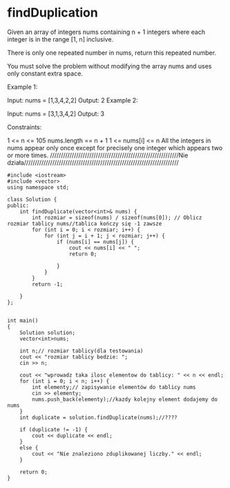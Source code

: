 # findDuplication
Given an array of integers nums containing n + 1 integers where each integer is in the range [1, n] inclusive.

There is only one repeated number in nums, return this repeated number.

You must solve the problem without modifying the array nums and uses only constant extra space.

 

Example 1:

Input: nums = [1,3,4,2,2]
Output: 2
Example 2:

Input: nums = [3,1,3,4,2]
Output: 3
 

Constraints:

1 <= n <= 105
nums.length == n + 1
1 <= nums[i] <= n
All the integers in nums appear only once except for precisely one integer which appears two or more times.
///////////////////////////////////////////////////////////Nie działa///////////////////////////////////////////////////////////////////////
```
#include <iostream>
#include <vector>
using namespace std;

class Solution {
public:
    int findDuplicate(vector<int>& nums) {
        int rozmiar = sizeof(nums) / sizeof(nums[0]); // Oblicz rozmiar tablicy nums//tablica kończy się -1 zawsze
        for (int i = 0; i < rozmiar; i++) {
            for (int j = i + 1; j < rozmiar; j++) {
                if (nums[i] == nums[j]) {
                    cout << nums[i] << " ";
                    return 0;

                }
            }
        }
        return -1;

    }
};


int main()
{
    Solution solution;
    vector<int>nums;
    
    int n;// rozmiar tablicy(dla testowania)
    cout << "rozmiar tablicy bedzie: ";
    cin >> n;

    cout << "wprowadz taka ilosc elementow do tablicy: " << n << endl;
    for (int i = 0; i < n; i++) {
        int elementy;// zapisywanie elementów do tablicy nums
        cin >> elementy;
        nums.push_back(elementy);//kazdy kolejny element dodajemy do nums
    }
    int duplicate = solution.findDuplicate(nums);//????
   
    if (duplicate != -1) {
        cout << duplicate << endl;
    }
    else {
        cout << "Nie znaleziono zduplikowanej liczby." << endl;
    }

    return 0;
}
```
